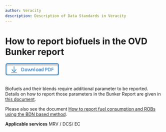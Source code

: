 ```yaml
---
author: Veracity
description: Description of Data Standards in Veracity
---
```


# How to report biofuels in the OVD Bunker report

<a href="https://veracitycdnprod.blob.core.windows.net/developer/veracitystatic/ovd/OVD%20Bunker%20Report%20-%20details.pdf" download>
    <img src="assets/download.png" alt="Download PDF" height="40">
  </a>
  <br>
  <br>

Biofuels and their blends require additional parameter to be reported. Details on how to report those parameters in the Bunker Report are given in [this document](https://veracitycdnprod.blob.core.windows.net/developer/veracitystatic/ovd/OVD%20Bunker%20Report%20-%20details.pdf). 

Please also see the document [How to report fuel consumption and ROBs using the BDN based method](https://veracitycdnprod.blob.core.windows.net/developer/veracitystatic/ovd/BDN%20based%20reporting%20in%20OVD.pdf).


**Applicable services**
MRV / DCS/ EC